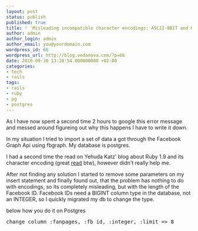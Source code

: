 ```yaml
---
layout: post
status: publish
published: true
title: ! 'Misleading incompatible character encodings: ASCII-8BIT and UTF-8 message'
author: admin
author_login: admin
author_email: you@yourdomain.com
wordpress_id: 66
wordpress_url: http://blog.vedanova.com/?p=66
date: 2010-09-30 13:28:54.000000000 +02:00
categories:
- tech
- rails
tags:
- rails
- ruby
- pg
- postgres
---
```

As I have now spent a second time 2 hours to google this error message and messed around figureing out why this happens I have to write it down.

In my situation I tried to import a set of data a got through the Facebook Graph Api using fbgraph. My database is postgres.

I had a second time the read on Yehuda Katz' blog about Ruby 1.9 and its character encoding (great <a href="http://yehudakatz.com/2010/05/05/ruby-1-9-encodings-a-primer-and-the-solution-for-rails/">read</a> btw), however didn't really help me.

After not finding any solution I started to remove some parameters on my insert statement and finally found out, that the problem has nothing to do with encodings, so its completely misleading, but with the length of the Facebook ID. Facebook IDs need a BIGINT column type in the database, not an INTEGER, so I quickly migrated my db to change the type.

below how you do it on Postgres
<pre>change_column :fanpages, :fb_id, :integer, :limit => 8</pre>

